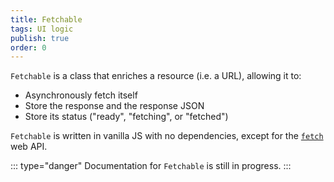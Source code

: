 ```yaml
---
title: Fetchable
tags: UI logic
publish: true
order: 0
---
```


`Fetchable` is a class that enriches a resource (i.e. a URL), allowing it to:
- Asynchronously fetch itself
- Store the response and the response JSON
- Store its status ("ready", "fetching", or "fetched")

`Fetchable` is written in vanilla JS with no dependencies, except for the [`fetch`](https://developer.mozilla.org/en-US/docs/Web/API/WindowOrWorkerGlobalScope/fetch) web API.

::: type="danger"
Documentation for `Fetchable` is still in progress.
:::
